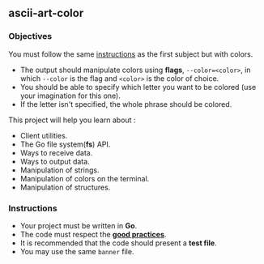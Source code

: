 ## ascii-art-color

### Objectives

You must follow the same [instructions](https://github.com/01-edu/public/ascii-art.en.md) as the first subject but with colors.

- The output should manipulate colors using **flags**, `--color=<color>`, in which `--color` is the flag and `<color>` is the color of choice.
- You should be able to specify which letter you want to be colored (use your imagination for this one).
- If the letter isn't specified, the whole phrase should be colored.

This project will help you learn about :

- Client utilities.
- The Go file system(**fs**) API.
- Ways to receive data.
- Ways to output data.
- Manipulation of strings.
- Manipulation of colors on the terminal.
- Manipulation of structures.

### Instructions

- Your project must be written in **Go**.
- The code must respect the [**good practices**](https://github.com/01-edu/public/good-practices.en.md).
- It is recommended that the code should present a **test file**.
- You may use the same `banner` file.

